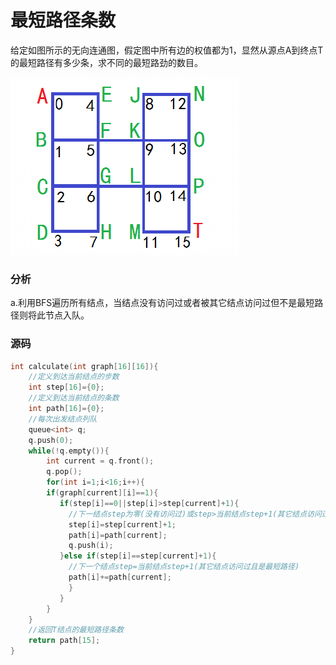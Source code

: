 # 最短路径条数


给定如图所示的无向连通图，假定图中所有边的权值都为1，显然从源点A到终点T的最短路径有多少条，求不同的最短路劲的数目。

![](../img/1.png)

### 分析

a.利用BFS遍历所有结点，当结点没有访问过或者被其它结点访问过但不是最短路径则将此节点入队。

### 源码

```cpp
int calculate(int graph[16][16]){
	//定义到达当前结点的步数
	int step[16]={0};
	//定义到达当前结点的条数
	int path[16]={0};
	//每次出发结点列队
	queue<int> q;
	q.push(0);
	while(!q.empty()){
	    int current = q.front();
	    q.pop();
	    for(int i=1;i<16;i++){
		if(graph[current][i]==1){
		   if(step[i]==0||step[i]>step[current]+1){
			 //下一结点step为零(没有访问过)或step>当前结点step+1(其它结点访问过但不是最短路径)
			 step[i]=step[current]+1;
			 path[i]=path[current];
			 q.push(i);
		   }else if(step[i]==step[current]+1){
			 //下一个结点step=当前结点step+1(其它结点访问过且是最短路径)
			 path[i]+=path[current];
			 }
		   }
	    }
	}
	//返回T结点的最短路径条数
	return path[15];
}
```
